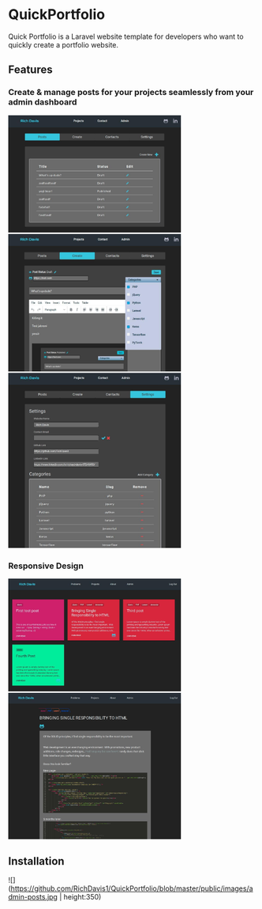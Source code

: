 # QuickPortfolio
Quick Portfolio is a Laravel website template for developers who want to quickly create a portfolio website.

## Features

### Create & manage posts for your projects seamlessly from your admin dashboard
<img src="https://github.com/RichDavis1/QuickPortfolio/blob/master/public/images/admin-posts.jpg" width="350px"/>
<img src="https://github.com/RichDavis1/QuickPortfolio/blob/master/public/images/admin-create.jpg" width="350px"/>
<img src="https://github.com/RichDavis1/QuickPortfolio/blob/master/public/images/admin-categories.jpg" width="350px" />

### Responsive Design
<img src="https://github.com/RichDavis1/QuickPortfolio/blob/master/public/images/responsive-design1.jpg" width="350px" />
<img src="https://github.com/RichDavis1/QuickPortfolio/blob/master/public/images/responsive-design2.jpg" width="350px" />


## Installation





![](https://github.com/RichDavis1/QuickPortfolio/blob/master/public/images/admin-posts.jpg | height:350)
